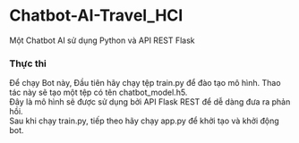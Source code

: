 # Chatbot-AI-Travel_HCI
Một Chatbot AI sử dụng Python và API REST Flask
<h3>Thực thi</h3>
<p>Để chạy Bot này, Đầu tiên hãy chạy tệp train.py để đào tạo mô hình. Thao tác này sẽ tạo một tệp có tên chatbot_model.h5. <br>
Đây là mô hình sẽ được sử dụng bởi API Flask REST để dễ dàng đưa ra phản hồi.<br>
Sau khi chạy train.py, tiếp theo hãy chạy app.py để khởi tạo và khởi động bot.<br></p>
